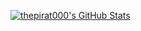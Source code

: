 [![thepirat000's GitHub Stats](https://github-readme-stats.vercel.app/api?username=thepirat000&show_icons=true&include_all_commits=true&theme=tokyonight&hide=contribs)](https://github.com/thepirat000)
